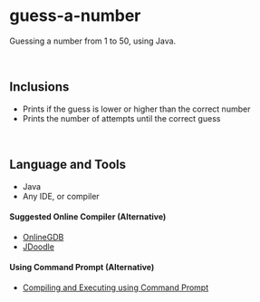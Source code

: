# guess-a-number
Guessing a number from 1 to 50, using Java.

<br>

## Inclusions
- Prints if the guess is lower or higher than the correct number 
- Prints the number of attempts until the correct guess

<br>

## Language and Tools
- Java
- Any IDE, or compiler

#### Suggested Online Compiler (Alternative)
- <a href="https://www.onlinegdb.com">OnlineGDB</a>
- <a href="https://www.jdoodle.com">JDoodle</a>

#### Using Command Prompt (Alternative)
- <a href="https://github.com/rynrsts/guess-a-number/blob/main/command-prompt.md">Compiling and Executing using Command Prompt</a>
